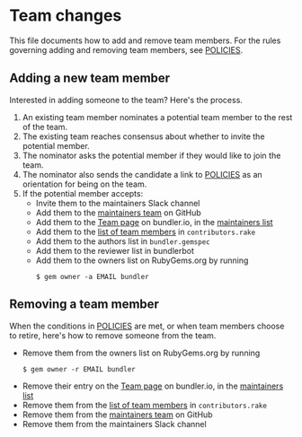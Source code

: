 # Team changes

This file documents how to add and remove team members. For the rules governing adding and removing team members, see [POLICIES][policies].

## Adding a new team member

Interested in adding someone to the team? Here's the process.

1. An existing team member nominates a potential team member to the rest of the team.
2. The existing team reaches consensus about whether to invite the potential member.
3. The nominator asks the potential member if they would like to join the team.
4. The nominator also sends the candidate a link to [POLICIES][policies] as an orientation for being on the team.
5. If the potential member accepts:
    - Invite them to the maintainers Slack channel
    - Add them to the [maintainers team][org_team] on GitHub
    - Add them to the [Team page][team] on bundler.io, in the [maintainers list][maintainers]
    - Add them to the [list of team members][list] in `contributors.rake`
    - Add them to the authors list in `bundler.gemspec`
    - Add them to the reviewer list in bundlerbot
    - Add them to the owners list on RubyGems.org by running
      ```
      $ gem owner -a EMAIL bundler
      ```


## Removing a team member

When the conditions in [POLICIES](https://github.com/rubygems/bundler/blob/master/doc/POLICIES.md#maintainer-team-guidelines) are met, or when team members choose to retire, here's how to remove someone from the team.

- Remove them from the owners list on RubyGems.org by running
  ```
  $ gem owner -r EMAIL bundler
  ```
- Remove their entry on the [Team page][team] on bundler.io, in the [maintainers list][maintainers]
- Remove them from the [list of team members][list] in `contributors.rake`
- Remove them from the [maintainers team][org_team] on GitHub
- Remove them from the maintainers Slack channel

[policies]: https://github.com/rubygems/bundler/blob/master/doc/POLICIES.md#bundler-policies
[org_team]: https://github.com/orgs/bundler/teams/maintainers/members
[team]: https://bundler.io/contributors.html
[maintainers]: https://github.com/rubygems/bundler-site/blob/02483d3f79f243774722b3fc18a471ca77b1c424/source/contributors.html.haml#L25
[list]: https://github.com/rubygems/bundler-site/blob/02483d3f79f243774722b3fc18a471ca77b1c424/lib/tasks/contributors.rake#L8
